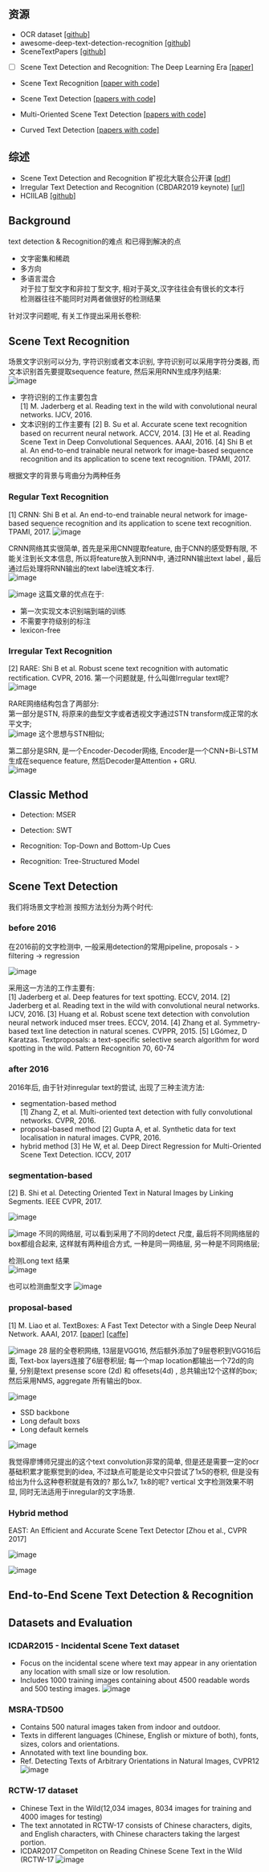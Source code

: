 ## 资源
- OCR dataset [[github]](https://github.com/WenmuZhou/OCR_DataSet)  
- awesome-deep-text-detection-recognition [[github]](https://github.com/hwalsuklee/awesome-deep-text-detection-recognition)  
- SceneTextPapers [[github]](https://github.com/Jyouhou/SceneTextPapers)    
- [ ] Scene Text Detection and Recognition: The Deep Learning Era [[paper]](https://paperswithcode.com/paper/scene-text-detection-and-recognition-the-deep)    



- Scene Text Recognition  [[paper with code]](https://paperswithcode.com/task/scene-text-recognition)  

- Scene Text Detection [[papers with code]](https://paperswithcode.com/task/scene-text-detection)  

- Multi-Oriented Scene Text Detection [[papers with code]](https://paperswithcode.com/task/multi-oriented-scene-text-detection)   

- Curved Text Detection [[papers with code]](https://paperswithcode.com/task/curved-text-detection)   


## 综述

- Scene Text Detection and Recognition 旷视北大联合公开课 [[pdf]](https://zsc.github.io/megvii-pku-dl-course/slides/Lecture7(Text%20Detection%20and%20Recognition_20171031).pdf)   
- Irregular Text Detection and Recognition (CBDAR2019 keynote) [[url]](http://122.205.5.5:8071/~xbai/Talk_slice/IrregularText-CBDAR2019.pptx)  
- HCIILAB  [[github]](https://github.com/HCIILAB)    
## Background  
text detection & Recognition的难点 和已得到解决的点
- 文字密集和稀疏
- 多方向
- 多语言混合  
对于拉丁型文字和非拉丁型文字, 相对于英文,汉字往往会有很长的文本行  
检测器往往不能同时对两者做很好的检测结果

针对汉字问题呢, 有关工作提出采用长卷积:  



## Scene Text Recognition  
场景文字识别可以分为, 字符识别或者文本识别, 字符识别可以采用字符分类器, 而文本识别首先要提取sequence feature, 然后采用RNN生成序列结果:  
![image](https://user-images.githubusercontent.com/30361513/81030256-c2b62680-8eba-11ea-972f-0c2b93a89541.png)


- 字符识别的工作主要包含  
[1] M. Jaderberg et al. Reading text in the wild with convolutional neural networks. IJCV, 2016.
- 文本识别的工作主要有
[2] B. Su et al. Accurate scene text recognition based on recurrent neural network. ACCV, 2014.
[3] He et al. Reading Scene Text in Deep Convolutional Sequences. AAAI, 2016.
[4] Shi B et al. An end-to-end trainable neural network for image-based sequence recognition and its application to scene text
recognition. TPAMI, 2017.



根据文字的背景与弯曲分为两种任务  
### Regular Text Recognition  
[1] CRNN: Shi B et al. An end-to-end trainable neural network for image-based sequence recognition and its application to scene text recognition. TPAMI, 2017.
![image](https://user-images.githubusercontent.com/30361513/81042461-bfcf2c00-8ee2-11ea-80be-d78dd6f03b6d.png)

CRNN网络其实很简单, 首先是采用CNN提取feature, 由于CNN的感受野有限, 不能关注到长文本信息, 所以将feature放入到RNN中, 通过RNN输出text label , 最后通过后处理将RNN输出的text label连城文本行.   
![image](https://user-images.githubusercontent.com/30361513/81042706-47b53600-8ee3-11ea-85fc-b83535acc25f.png)

![image](https://user-images.githubusercontent.com/30361513/81042736-57cd1580-8ee3-11ea-811d-4b2de1c83b12.png)
这篇文章的优点在于:  
- 第一次实现文本识别端到端的训练
- 不需要字符级别的标注
- lexicon-free



### Irregular Text Recognition  
[2] RARE: Shi B et al. Robust scene text recognition with automatic rectification. CVPR, 2016.
第一个问题就是, 什么叫做Irregular text呢?  
![image](https://user-images.githubusercontent.com/30361513/81043257-84cdf800-8ee4-11ea-9304-e2c8599cce34.png)

RARE网络结构包含了两部分:  
第一部分是STN, 将原来的曲型文字或者透视文字通过STN transform成正常的水平文字;  
![image](https://user-images.githubusercontent.com/30361513/81043835-a7144580-8ee5-11ea-861b-5dfb722105ca.png)
这个思想与STN相似;  

第二部分是SRN, 是一个Encoder-Decoder网络, Encoder是一个CNN+Bi-LSTM 生成在sequence feature, 然后Decoder是Attention + GRU.  
![image](https://user-images.githubusercontent.com/30361513/81044101-3b7ea800-8ee6-11ea-9f4f-e61eec8c3410.png)






## Classic Method  
- Detection: MSER  
- Detection: SWT

- Recognition: Top-Down and Bottom-Up Cues
- Recognition: Tree-Structured Model  

## Scene Text Detection   
我们将场景文字检测 按照方法划分为两个时代:  
### before 2016  
在2016前的文字检测中, 一般采用detection的常用pipeline, proposals - > filtering -> regression

![image](https://user-images.githubusercontent.com/30361513/81030058-fba1cb80-8eb9-11ea-8faf-353c3096c560.png)

采用这一方法的工作主要有:  
[1] Jaderberg et al. Deep features for text spotting. ECCV, 2014.
[2] Jaderberg et al. Reading text in the wild with convolutional neural networks. IJCV, 2016.
[3] Huang et al. Robust scene text detection with convolution neural network induced mser trees. ECCV, 2014.
[4] Zhang et al. Symmetry-based text line detection in natural scenes. CVPPR, 2015.
[5] LGómez, D Karatzas. Textproposals: a text-specific selective search algorithm for word spotting in the wild. Pattern Recognition 70, 60-74 

### after 2016
2016年后, 由于针对inregular text的尝试, 出现了三种主流方法:  
- segmentation-based method  
[1] Zhang Z, et al. Multi-oriented text detection with fully convolutional networks. CVPR, 2016.
- proposal-based method
[2] Gupta A, et al. Synthetic data for text localisation in natural images. CVPR, 2016.
- hybrid method
[3] He W, et al. Deep Direct Regression for Multi-Oriented Scene Text Detection. ICCV, 2017





### segmentation-based 
[2] B. Shi et al. Detecting Oriented Text in Natural Images by Linking Segments. IEEE CVPR, 2017.

![image](https://user-images.githubusercontent.com/30361513/81041886-7f22e300-8ee1-11ea-8f4d-f369397f7347.png)
 
![image](https://user-images.githubusercontent.com/30361513/81041933-9cf04800-8ee1-11ea-936a-5fcdd371496a.png)
不同的网络层, 可以看到采用了不同的detect 尺度, 最后将不同网络层的box都组合起来, 这样就有两种组合方式, 一种是同一网络层, 另一种是不同网络层; 

检测Long text 结果  
![image](https://user-images.githubusercontent.com/30361513/81042109-f8223a80-8ee1-11ea-840d-6f24f2c3b5e4.png)

也可以检测曲型文字
![image](https://user-images.githubusercontent.com/30361513/81042145-0b350a80-8ee2-11ea-82cf-d8760e2ead05.png)

### proposal-based
[1] M. Liao et al. TextBoxes: A Fast Text Detector with a Single Deep Neural Network. AAAI, 2017. [[paper]](https://arxiv.org/abs/1611.06779)  [[caffe]](https://github.com/MhLiao/TextBoxes)

![image](https://user-images.githubusercontent.com/30361513/81039550-f3f31e80-8edb-11ea-8311-20fea4af836d.png)
28 层的全卷积网络, 13层是VGG16, 然后额外添加了9层卷积到VGG16后面, Text-box layers连接了6层卷积层; 每一个map location都输出一个72d的向量, 分别是text presense score (2d) 和 offesets(4d) , 总共输出12个这样的box;  然后采用NMS, aggregate 所有输出的box.  

![image](https://user-images.githubusercontent.com/30361513/81040652-649b3a80-8ede-11ea-8fd3-6599ddb13eba.png)
- SSD backbone  
- Long default boxs 
- Long default kernels


![image](https://user-images.githubusercontent.com/30361513/81040956-1c304c80-8edf-11ea-8595-03ffd8b5b639.png)


我觉得廖博师兄提出的这个text convolution非常的简单, 但是还是需要一定的ocr基础积累才能察觉到的idea, 不过缺点可能是论文中只尝试了1x5的卷积, 但是没有给出为什么这种卷积就是有效的? 那么1x7, 1x8的呢? vertical 文字检测效果不明显, 同时无法适用于inregular的文字场景.  


### Hybrid method  

EAST: An Efficient and Accurate Scene Text Detector [Zhou et al., CVPR 2017]

![image](https://user-images.githubusercontent.com/30361513/81133523-759e8700-8f84-11ea-8409-aa7366f663da.png)

![image](https://user-images.githubusercontent.com/30361513/81133524-76371d80-8f84-11ea-9ca8-259cf9db7071.png)








## End-to-End Scene Text Detection & Recognition

## Datasets and Evaluation  

### ICDAR2015 - Incidental Scene Text dataset 
- Focus on the incidental scene where text may appear in any orientation any location
with small size or low resolution.
- Includes 1000 training images containing about 4500 readable words and 500 testing
images.
![image](https://user-images.githubusercontent.com/30361513/81045486-e1cbad00-8ee8-11ea-98ed-6144620e0524.png)
### MSRA-TD500

- Contains 500 natural images taken from indoor and outdoor.
- Texts in different languages (Chinese, English or mixture of both), fonts, sizes,
colors and orientations.
- Annotated with text line bounding box.
- Ref. Detecting Texts of Arbitrary Orientations in Natural Images, CVPR12
![image](https://user-images.githubusercontent.com/30361513/81045561-04f65c80-8ee9-11ea-9dc1-a85b586f5342.png)
### RCTW-17 dataset
- Chinese Text in the Wild(12,034 images, 8034 images for training and 4000 images for
testing)
- The text annotated in RCTW-17 consists of Chinese characters, digits, and English
characters, with Chinese characters taking the largest portion.
-  ICDAR2017 Competiton on Reading Chinese Scene Text in the Wild (RCTW-17
![image](https://user-images.githubusercontent.com/30361513/81045636-2ce5c000-8ee9-11ea-9a8f-674722728c82.png)

